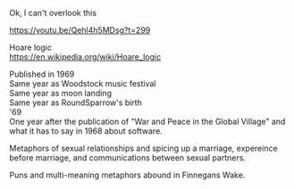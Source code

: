 Ok, I can't overlook this

https://youtu.be/Qehl4h5MDsg?t=299

Hoare logic    
https://en.wikipedia.org/wiki/Hoare_logic     

Published in 1969    
Same year as Woodstock music festival   
Same year as moon landing    
Same year as RoundSparrow's birth    
'69    
One year after the publication of "War and Peace in the Global Village" and what it has to say in 1968 about software.    

Metaphors of sexual relationships and spicing up a marriage, expereince before marriage, and communications between sexual partners. 

Puns and multi-meaning metaphors abound in Finnegans Wake.   

